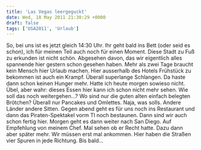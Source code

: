 ```yaml
---
title: 'Las Vegas leergeguckt'
date: Wed, 18 May 2011 21:30:29 +0000
draft: false
tags: ['USA2011', 'Urlaub']
---
```


So, bei uns ist es jetzt gleich 14:30 Uhr. Ihr geht bald ins Bett (oder seid es schon), ich für meinen Teil auch noch für einen Moment. Diese Stadt zu Fuß zu erkunden ist nicht schön. Abgesehen davon, das wir eigentlich alles spannende hier gestern schon gesehen haben. Mehr als zwei Tage braucht kein Mensch hier Urlaub machen. Hier ausserhalb des Hotels Frühstück zu bekommen ist auch ein Krampf. Überall superlange Schlangen. Da haste dann schon keinen Hunger mehr. Hatte ich heute morgen sowieso nicht. Übel, aber wahr: dieses Essen hier kann ich schon nicht mehr sehen. Wie soll das noch weitergehen...? Wo sind nur die guten alten einfach belegten Brötchen? Überall nur Pancakes und Omlettes. Naja, was solls. Andere Länder andere Sitten. Gegen abend geht es für uns noch ins Restaurant und dann das Piraten-Spektakel vorm TI noch bestaunen. Dann sind wir auch schon fertig hier. Morgen geht es dann weiter nach San Diego. Auf Empfehlung von meinem Chef. Mal sehen ob er Recht hatte. Dazu dann aber später mehr. Wir müssen erst mal ankommen. Hier haben die Straßen vier Spuren in jede Richtung. Bis bald...